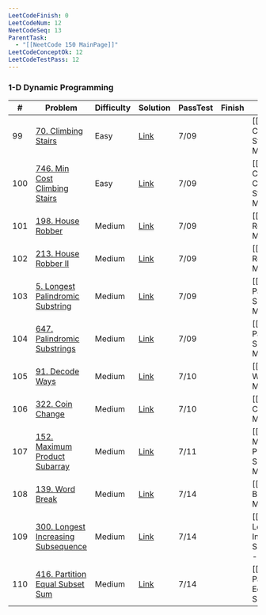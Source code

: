 ```yaml
---
LeetCodeFinish: 0
LeetCodeNum: 12
NeetCodeSeq: 13
ParentTask:
  - "[[NeetCode 150 MainPage]]"
LeetCodeConceptOk: 12
LeetCodeTestPass: 12
---
```


### 1-D Dynamic Programming

| #   | Problem                                                                                              | Difficulty | Solution                                                             | PassTest | Finish | Note                                           |
| --- | ---------------------------------------------------------------------------------------------------- | ---------- | -------------------------------------------------------------------- | -------- | ------ | ---------------------------------------------- |
| 99  | [70. Climbing Stairs](https://leetcode.com/problems/climbing-stairs/)                                | Easy       | [Link](https://neetcode.io/solutions/climbing-stairs)                | 7/09     |        | [[70. Climbing Stairs - Main]]                 |
| 100 | [746. Min Cost Climbing Stairs](https://leetcode.com/problems/min-cost-climbing-stairs/)             | Easy       | [Link](https://neetcode.io/solutions/min-cost-climbing-stairs)       | 7/09     |        | [[746. Min Cost Climbing Stairs - Main]]       |
| 101 | [198. House Robber](https://leetcode.com/problems/house-robber/)                                     | Medium     | [Link](https://neetcode.io/solutions/house-robber)                   | 7/09     |        | [[198. House Robber - Main]]                   |
| 102 | [213. House Robber II](https://leetcode.com/problems/house-robber-ii/)                               | Medium     | [Link](https://neetcode.io/solutions/house-robber-ii)                | 7/09     |        | [[213. House Robber II - Main]]                |
| 103 | [5. Longest Palindromic Substring](https://leetcode.com/problems/longest-palindromic-substring/)     | Medium     | [Link](https://neetcode.io/solutions/longest-palindromic-substring)  | 7/09     |        | [[5. Longest Palindromic Substring - Main]]    |
| 104 | [647. Palindromic Substrings](https://leetcode.com/problems/palindromic-substrings/)                 | Medium     | [Link](https://neetcode.io/solutions/palindromic-substrings)         | 7/09     |        | [[647. Palindromic Substrings - Main]]         |
| 105 | [91. Decode Ways](https://leetcode.com/problems/decode-ways/)                                        | Medium     | [Link](https://neetcode.io/solutions/decode-ways)                    | 7/10     |        | [[91. Decode Ways - Main]]                     |
| 106 | [322. Coin Change](https://leetcode.com/problems/coin-change/)                                       | Medium     | [Link](https://neetcode.io/solutions/coin-change)                    | 7/10     |        | [[322. Coin Change - Main]]                    |
| 107 | [152. Maximum Product Subarray](https://leetcode.com/problems/maximum-product-subarray/)             | Medium     | [Link](https://neetcode.io/solutions/maximum-product-subarray)       | 7/11     |        | [[152. Maximum Product Subarray - Main]]       |
| 108 | [139. Word Break](https://leetcode.com/problems/word-break/)                                         | Medium     | [Link](https://neetcode.io/solutions/word-break)                     | 7/14     |        | [[139. Word Break - Main]]                     |
| 109 | [300. Longest Increasing Subsequence](https://leetcode.com/problems/longest-increasing-subsequence/) | Medium     | [Link](https://neetcode.io/solutions/longest-increasing-subsequence) | 7/14     |        | [[300. Longest Increasing Subsequence - Main]] |
| 110 | [416. Partition Equal Subset Sum](https://leetcode.com/problems/partition-equal-subset-sum/)         | Medium     | [Link](https://neetcode.io/solutions/partition-equal-subset-sum)     | 7/14     |        | [[416. Partition Equal Subset Sum - Main]]     |
